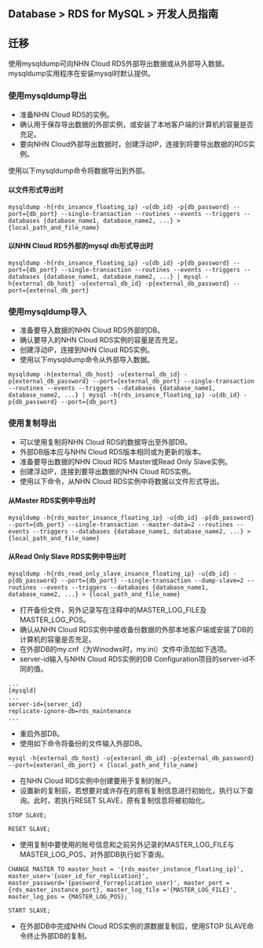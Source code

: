 ## Database > RDS for MySQL > 开发人员指南

## 迁移

使用mysqldump可向NHN Cloud RDS外部导出数据或从外部导入数据。mysqldump实用程序在安装mysql时默认提供。

### 使用mysqldump导出

* 准备NHN Cloud RDS的实例。
* 确认用于保存导出数据的外部实例，或安装了本地客户端的计算机的容量是否充足。
* 要向NHN Cloud外部导出数据时，创建浮动IP，连接到将要导出数据的RDS实例。

使用以下mysqldump命令将数据导出到外部。

####  以文件形式导出时
```
mysqldump -h{rds_insance_floating_ip} -u{db_id} -p{db_password} --port={db_port} --single-transaction --routines --events --triggers --databases {database_name1, database_name2, ...} > {local_path_and_file_name}
```

#### 以NHN Cloud RDS外部的mysql db形式导出时
```
mysqldump -h{rds_insance_floating_ip} -u{db_id} -p{db_password} --port={db_port} --single-transaction --routines --events --triggers --databases {database_name1, database_name2, ...} | mysql -h{external_db_host} -u{external_db_id} -p{external_db_password} --port={external_db_port}
```

### 使用mysqldump导入

* 准备要导入数据的NHN Cloud RDS外部的DB。
* 确认要导入的NHN Cloud RDS实例的容量是否充足。
* 创建浮动IP，连接到NHN Cloud RDS实例。
* 使用以下mysqldump命令从外部导入数据。

```
mysqldump -h{external_db_host} -u{external_db_id} -p{external_db_password} --port={external_db_port} --single-transaction --routines --events --triggers --databases {database_name1, database_name2, ...} | mysql -h{rds_insance_floating_ip} -u{db_id} -p{db_password} --port={db_port} 
```

### 使用复制导出

* 可以使用复制将NHN Cloud RDS的数据导出至外部DB。
* 外部DB版本应与NHN Cloud RDS版本相同或为更新的版本。
* 准备要导出数据的NHN Cloud RDS Master或Read Only Slave实例。
* 创建浮动IP，连接到要导出数据的NHN Cloud RDS实例。
* 使用以下命令，从NHN Cloud RDS实例中将数据以文件形式导出。

#### 从Master RDS实例中导出时

```
mysqldump -h{rds_master_insance_floating_ip} -u{db_id} -p{db_password} --port={db_port} --single-transaction --master-data=2 --routines --events --triggers --databases {database_name1, database_name2, ...} > {local_path_and_file_name}
```

#### 从Read Only Slave RDS实例中导出时

```
mysqldump -h{rds_read_only_slave_insance_floating_ip} -u{db_id} -p{db_password} --port={db_port} --single-transaction --dump-slave=2 --routines --events --triggers --databases {database_name1, database_name2, ...} > {local_path_and_file_name}
```

* 打开备份文件，另外记录写在注释中的MASTER_LOG_FILE及MASTER_LOG_POS。
* 确认从NHN Cloud RDS实例中接收备份数据的外部本地客户端或安装了DB的计算机的容量是否充足。
* 在外部DB的my.cnf（为Winodws时，my.ini）文件中添加如下选项。
* server-id输入与NHN Cloud RDS实例的DB Configuration项目的server-id不同的值。

```
...
[mysqld]
...
server-id={server_id}
replicate-ignore-db=rds_maintenance
...
```

* 重启外部DB。
* 使用如下命令将备份的文件输入外部DB。

```
mysql -h{external_db_host} -u{exteranl_db_id} -p{external_db_password} --port={exteranl_db_port} < {local_path_and_file_name}
```

* 在NHN Cloud RDS实例中创建要用于复制的账户。
* 设置新的复制前，若想要对或许存在的原有复制信息进行初始化，执行以下查询。此时，若执行RESET SLAVE，原有复制信息将被初始化。

```
STOP SLAVE;

RESET SLAVE;
```

* 使用复制中要使用的账号信息和之前另外记录的MASTER_LOG_FILE与MASTER_LOG_POS，对外部DB执行如下查询。

```
CHANGE MASTER TO master_host = '{rds_master_instance_floating_ip}', master_user='{user_id_for_replication}', master_password='{password_forreplication_user}', master_port ={rds_master_instance_port}, master_log_file ='{MASTER_LOG_FILE}', master_log_pos = {MASTER_LOG_POS};

START SLAVE;
```

* 在外部DB中完成NHN Cloud RDS实例的源数据复制后，使用STOP SLAVE命令终止外部DB的复制。